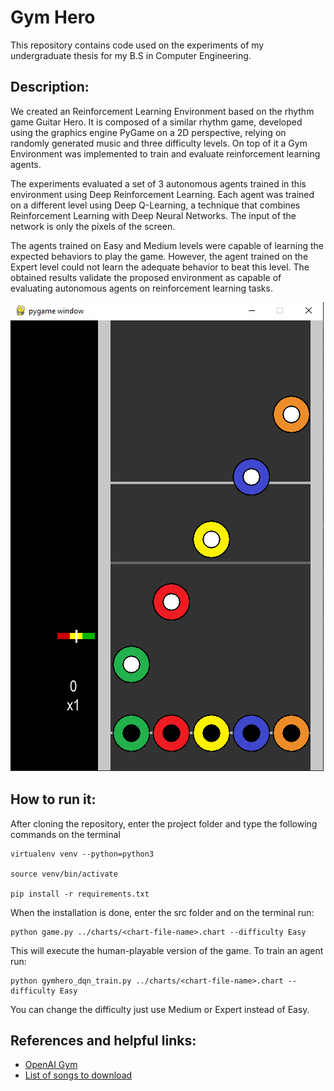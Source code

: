# Gym Hero
This repository contains code used on the experiments of my undergraduate thesis for my B.S in Computer Engineering.

## Description:

We created an Reinforcement Learning Environment based on the rhythm game Guitar Hero. It is composed of a similar rhythm game, developed using the graphics engine PyGame on a 2D perspective, relying on randomly generated music and three difficulty levels. On top of it a Gym Environment was implemented to train and evaluate reinforcement learning agents.

The experiments evaluated a set of 3 autonomous agents trained in this environment using Deep Reinforcement Learning. Each agent was trained on a different level using Deep Q-Learning, a technique that combines Reinforcement Learning with Deep Neural Networks. The input of the network is only the pixels of the screen. 

The agents trained on Easy and Medium levels were capable of learning the expected behaviors to play the game. However, the agent trained on the Expert level could not learn the adequate behavior to beat this level. The obtained results validate the proposed environment as capable of evaluating autonomous agents on reinforcement learning tasks.

![This is the Gym Hero game](assets/gym-hero.png)

## How to run it:
After cloning the repository, enter the project folder and type the following commands on the terminal
```
virtualenv venv --python=python3

source venv/bin/activate

pip install -r requirements.txt
```

When the installation is done, enter the src folder and on the terminal run:
```
python game.py ../charts/<chart-file-name>.chart --difficulty Easy
```
This will execute the human-playable version of the game. To train an agent run:
```
python gymhero_dqn_train.py ../charts/<chart-file-name>.chart --difficulty Easy
```
You can change the difficulty just use Medium or Expert instead of Easy.

## References and helpful links:
- [OpenAI Gym](https://github.com/openai/gym)
- [List of songs to download](https://docs.google.com/spreadsheets/d/13B823ukxdVMocowo1s5XnT3tzciOfruhUVePENKc01o/htmlview?usp=drive_web)
